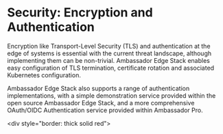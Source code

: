 # Security: Encryption and Authentication

Encryption like Transport-Level Security (TLS) and authentication at the edge of systems is essential with the current threat landscape, although implementing them can be non-trivial. Ambassador Edge Stack enables easy configuration of TLS termination, certificate rotation and associated Kubernetes configuration.

Ambassador Edge Stack also supports a range of authentication implementations, with a simple demonstration service provided within the open source Ambassador Edge Stack, and a more comprehensive OAuth/OIDC Authentication service provided within Ambassador Pro.

<div style="border: thick solid red"> </div>
